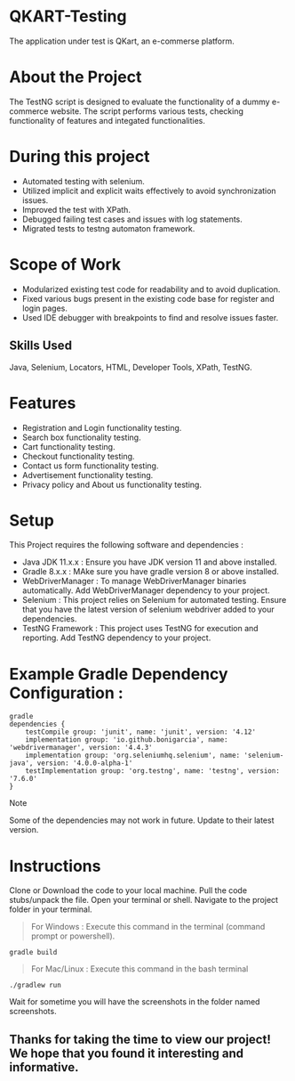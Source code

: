 # QKART-Testing
The application under test is QKart, an e-commerse platform.

# About the Project
The TestNG script is designed to evaluate the functionality of a dummy e-commerce website. The script performs various tests, checking functionality of features and integated functionalities.

# During this project
- Automated testing with selenium.
- Utilized implicit and explicit waits effectively to avoid synchronization issues.
- Improved the test with XPath.
- Debugged failing test cases and issues with log statements.
- Migrated tests to testng automaton framework.

# Scope of Work
- Modularized existing test code for readability and to avoid duplication.
- Fixed various bugs present in the existing code base for register and login pages.
- Used IDE debugger with breakpoints to find and resolve issues faster.

## Skills Used
Java, Selenium, Locators, HTML, Developer Tools, XPath, TestNG.

# Features 
- Registration and Login functionality testing.
- Search box functionality testing.
- Cart functionality testing.
- Checkout functionality testing.
- Contact us form functionality testing.
- Advertisement functionality testing.
- Privacy policy and About us functionality testing.

# Setup
This Project requires the following software and dependencies :
- Java JDK 11.x.x : Ensure you have JDK version 11 and above installed.
- Gradle 8.x.x : MAke sure you have gradle version 8 or above installed.
- WebDriverManager : To manage WebDriverManager binaries automatically. Add WebDriverManager dependency to your project.
- Selenium : This project relies on Selenium for automated testing. Ensure that you have the latest version of selenium webdriver added to your dependencies.
- TestNG Framework : This project uses TestNG for execution and reporting. Add TestNG dependency to your project.

# Example Gradle Dependency Configuration :
```
gradle
dependencies {
    testCompile group: 'junit', name: 'junit', version: '4.12'
    implementation group: 'io.github.bonigarcia', name: 'webdrivermanager', version: '4.4.3'
    implementation group: 'org.seleniumhq.selenium', name: 'selenium-java', version: '4.0.0-alpha-1'
    testImplementation group: 'org.testng', name: 'testng', version: '7.6.0'
}
```

>[!Note]
> Some of the dependencies may not work in future. Update to their latest version.

# Instructions
Clone or Download the code to your local machine. Pull the code stubs/unpack the file. Open your terminal or shell. Navigate to the project folder in your terminal.

> For Windows : Execute this command in the terminal (command prompt or powershell).
```
gradle build
```
> For Mac/Linux : Execute this command in the bash terminal
```
./gradlew run
```
Wait for sometime you will have the screenshots in the folder named screenshots.

## Thanks for taking the time to view our project! We hope that you found it interesting and informative.
